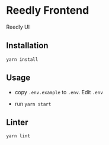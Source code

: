 # Reedly Frontend

Reedly UI


## Installation

    yarn install


## Usage

  * copy `.env.example` to `.env`. Edit `.env`

  * run `yarn start`


## Linter

    yarn lint
